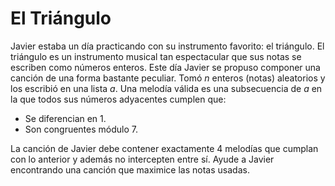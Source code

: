 # El Triángulo
Javier estaba un día practicando con su instrumento favorito: el triángulo. El triángulo es un instrumento musical tan espectacular que sus notas se escriben como números enteros. Este día Javier se propuso componer una canción de una forma bastante peculiar. Tomó $n$ enteros (notas) aleatorios y los escribió en una lista $a$. Una melodía válida es una subsecuencia de $a$ en la que todos sus números adyacentes cumplen que:
* Se diferencian en 1.
* Son congruentes módulo 7.

La canción de Javier debe contener exactamente 4 melodías que cumplan con lo anterior y además no intercepten entre sí. Ayude a Javier encontrando una canción que maximice las notas usadas.
